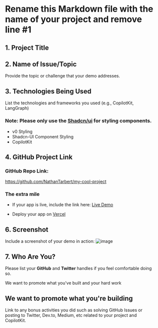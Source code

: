 # Rename this Markdown file with the name of your project and remove line #1

## 1. Project Title

## 2. Name of Issue/Topic

Provide the topic or challenge that your demo addresses.

## 3. Technologies Being Used

List the technologies and frameworks you used (e.g., CopilotKit, LangGraph)

### Note: Please only use the [Shadcn/ui]([https://v0.dev/docs](https://ui.shadcn.com/docs/installation)) for styling components.

- v0 Styling
- Shadcn-UI Component Styling
- CopilotKit

## 4. GitHub Project Link

### GitHub Repo Link: 
https://github.com/NathanTarbert/my-cool-project

### The extra mile

- If your app is live, include the link here:
[Live Demo](http://google.com)

- Deploy your app on [Vercel](https://vercel.com/new)

## 6. Screenshot

Include a screenshot of your demo in action:
![image](https://github.com/user-attachments/assets/5d2a020c-dc8f-4b27-85db-ba1413bdc8f6)

## 7. Who Are You?

Please list your **GitHub** and **Twitter** handles if you feel comfortable doing so. 

We want to promote what you've built and your hard work

## We want to promote what you're building

Link to any bonus activities you did such as solving GitHub Issues or posting to Twitter, Dev.to, Medium, etc related to your project and CopilotKit.
